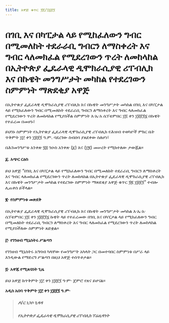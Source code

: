 ```yaml
---
title: አዋጅ ቁጥር ፺፪/፲፱፻፺
---
```


# በገቢ እና በካፒታል ላይ የሚከፈለውን ግብር በሚመለከት ተደራራቢ ግብርን ለማስቀረት እና ግብር ላለመክፈል የሚደረገውን ጥረት ለመከላከል በኢትዮጵያ ፌዴራላዊ ዲሞክራሲያዊ ሪፐብሊክ እና በኩዌት መንግሥታት መካከል የተደረገውን ስምምነት ማጽደቂያ አዋጅ

በኢትዮጵያ ፌዴራላዊ ዲሞክራሲያዊ ሪፐብሊክ እና በኩዌት መንግሥታት መካከል በገቢ እና በካፒታል ላይ የሚከፈለውን ግብር በሚመለከት ተደራራቢ ግብርን ለማስቀረት እና ግብር ላለመክፈል የሚደረገውን ጥረት ለመከላከል የሚያስችል ስምምነት እ·ኤ·አ ሴፕቴምበር ፲፬ ቀን ፲፱፻፺፮ በኩዌት የተፈረመ በመሆኑ፤

ይህንኑ ስምምነት የኢትዮጵያ ፌዴራላዊ ዲሞክራሲያዊ ሪፐብሊክ የሕዝብ ተወካዮች ምክር ቤት ጥቅምት ፲፫ ቀን ፲፱፻፺ ዓ.ም. ባደረገው ስብሰባ ያጸደቀው ስለሆነ፤

በሕገመንግሥቱ አንቀጽ ፶፭ ንዑስ አንቀጽ (፩) እና (፲፪) መሠረት የሚከተለው ታውጇል።

#### ፩. አጭር ርዕስ

ይህ አዋጅ “በገቢ እና በካፒታል ላይ የሚከፈለውን ግብር በሚመለከት ተደራራቢ ግብርን ለማስቀረት እና ግብር ላለመክፈል የሚደረገውን ጥረት ለመከላከል በኢትዮጵያ ፌዴራላዊ ዲሞክራሲያዊ ሪፐብሊክ እና በኩዌት መንግሥታት መካከል የተደረገው ስምምነት ማጽደቂያ አዋጅ ቁጥር ፺፪ ፲፱፻፺” ተብሎ ሊጠቀስ ይችላል።

#### ፪· የስምምነቱ መጽደቅ

በኢትዮጵያ ፌዴራላዊ ዲሞክራሲያዊ ሪፐብሊክ እና በኩዌት መንግሥታት መካከል እ·ኤ·አ· ሴፕቴምበር ፲፬ ቀን ፲፱፻፺፮ ኩዌት ላይ የተፈረመው በገቢ እና በካፒታል ላይ የሚከፈለውን ግብር በሚመለከት ተደራራቢ ግብርን ለማስቀረት እና ግብር ላለመክፈል የሚደረገውን ጥረት ለመከላከል የሚያስችለው ስምምነት ጸድቋል።

#### ፫· የገንዘብ ሚኒስትሩ ሥልጣን

የገንዘብ ሚኒስትሩ አግባብ ካላቸው የመንግሥት አካላት ጋር በመተባበር ስምምነቱ በሥራ ላይ እንዲውል የማድረግ ሥልጣን በዚህ አዋጅ ተሰጥቶታል።

#### ፬· አዋጁ የሚጸናበት ጊዜ

ይህ አዋጅ ከጥቅምት ፲፫ ቀን ፲፱፻፺ ዓ‧ም· ጀምሮ የጸና ይሆናል።

**አዲስ አበባ ጥቅምት ፲፫ ቀን ፲፱፻፺ ዓ.ም·**

> ##### ዶ/ር ነጋሶ ጊዳዳ
>
> ##### የኢትዮጵያ ፌዴራላዊ ዲሞክራሲያዊ ሪፐብሊክ ፕሬዚዳንት